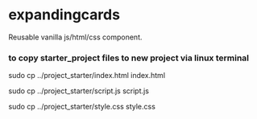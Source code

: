 # expandingcards

Reusable vanilla js/html/css component.

### to copy starter_project files to new project via linux terminal

sudo cp ../project_starter/index.html index.html

sudo cp ../project_starter/script.js script.js

sudo cp ../project_starter/style.css style.css
